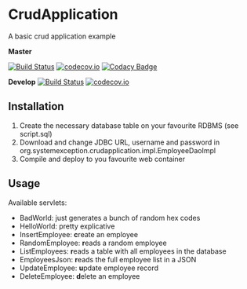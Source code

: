 # CrudApplication 
A basic crud application example

**Master**

[![Build Status](https://travis-ci.org/lcappuccio/crud-application.svg?branch=master)](https://travis-ci.org/lcappuccio/crud-application)
[![codecov.io](https://codecov.io/github/lcappuccio/crud-application/coverage.svg?branch=master)](https://codecov.io/github/lcappuccio/crud-application?branch=master)
[![Codacy Badge](https://api.codacy.com/project/badge/grade/92b25f0e94fb4704b87af54a39a0d08b)](https://www.codacy.com/app/leo_4/crud-application)

**Develop**
[![Build Status](https://travis-ci.org/lcappuccio/crud-application.svg?branch=develop)](https://travis-ci.org/lcappuccio/crud-application)
[![codecov.io](https://codecov.io/github/lcappuccio/crud-application/coverage.svg?branch=develop)](https://codecov.io/github/lcappuccio/crud-application?branch=develop)


## Installation
1. Create the necessary database table on your favourite RDBMS (see script.sql)
2. Download and change JDBC URL, username and password in org.systemexception.crudapplication.impl.EmployeeDaoImpl
3. Compile and deploy to you favourite web container

## Usage
Available servlets:
* BadWorld: just generates a bunch of random hex codes
* HelloWorld: pretty explicative
* InsertEmployee: **c**reate an employee
* RandomEmployee: **r**eads a random employee
* ListEmployees: **r**eads a table with all employees in the database
* EmployeesJson: **r**eads the full employee list in a JSON
* UpdateEmployee: **u**pdate employee record
* DeleteEmployee: **d**elete an employee